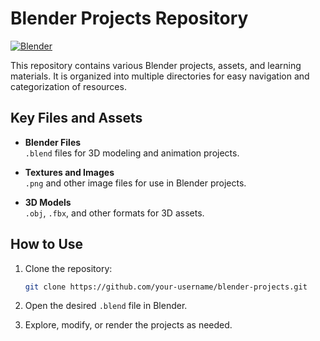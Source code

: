 # Blender Projects Repository

[![Blender](https://img.shields.io/badge/Blender-orange.svg)](https://www.blender.org/)

This repository contains various Blender projects, assets, and learning materials. It is organized into multiple directories for easy navigation and categorization of resources.

## Key Files and Assets

- **Blender Files**  
  `.blend` files for 3D modeling and animation projects.

- **Textures and Images**  
  `.png` and other image files for use in Blender projects.

- **3D Models**  
  `.obj`, `.fbx`, and other formats for 3D assets.

## How to Use

1. Clone the repository:
   ```bash
   git clone https://github.com/your-username/blender-projects.git
   ```

2. Open the desired `.blend` file in Blender.
   
3. Explore, modify, or render the projects as needed.